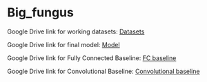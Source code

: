 # Big_fungus

Google Drive link for working datasets: [Datasets](https://drive.google.com/drive/folders/1WC_b2qdOGR9Yh4ImSqOL84V7TIGZEDAV?usp=sharing)

Google Drive link for final model: [Model](https://drive.google.com/drive/folders/1_T_hLe7UVE9JhnJ2NovdsPu8Bm2a55Km?usp=sharing)

Google Drive link for Fully Connected Baseline: [FC baseline](https://drive.google.com/drive/folders/1ze_68kl6JipgkmoMXfgwRbFWPsbLcPph?usp=sharing)

Google Drive link for Convolutional Baseline: [Convolutional baseline](https://drive.google.com/drive/folders/1KD7e89dippywlla2Kp8DHBWtd7RrtGPy?usp=sharing)
